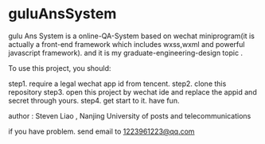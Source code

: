 # guluAnsSystem
gulu Ans System is a online-QA-System based on wechat miniprogram(it is actually a front-end framework which includes wxss,wxml and powerful javascript framework).
and it is my graduate-engineering-design topic .

To use this project, you should:

step1. require a legal wechat app id from tencent.
step2. clone this repository
step3. open this project by wechat ide and replace the appid and secret through yours.
step4. get start to it. have fun.


author : Steven Liao , Nanjing University of posts and telecommunications

if you have problem. send email to 1223961223@qq.com

